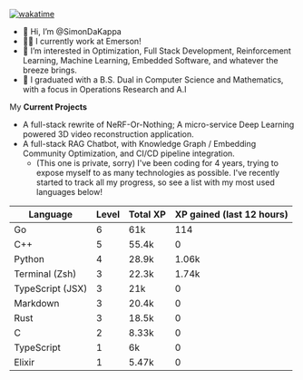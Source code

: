 
[![wakatime](https://wakatime.com/badge/user/50e6c678-94a9-4739-af51-360aeb113c51.svg)](https://wakatime.com/@50e6c678-94a9-4739-af51-360aeb113c51)

- 👋 Hi, I’m @SimonDaKappa
- 🧑‍💼 I currently work at Emerson!
- 👀 I’m interested in Optimization, Full Stack Development, Reinforcement Learning, Machine Learning, Embedded Software, and whatever the breeze brings.
- 🌱 I graduated with a B.S. Dual in Computer Science and Mathematics, with a focus in Operations Research and A.I

My **Current Projects** 
- A full-stack rewrite of NeRF-Or-Nothing; A micro-service Deep Learning powered 3D video reconstruction application.
- A full-stack RAG Chatbot, with Knowledge Graph / Embedding Community Optimization, and CI/CD pipeline integration.
  - (This one is private, sorry)
I've been coding for 4 years, trying to expose myself to as many technologies as possible. I've recently started to track all my progress, so see
a list with my most used languages below!

| Language | Level | Total XP | XP gained (last 12 hours) |
| --- | --- | --- | --- |
| Go | 6 | 61k | 114 |
| C++ | 5 | 55.4k | 0 |
| Python | 4 | 28.9k | 1.06k |
| Terminal (Zsh) | 3 | 22.3k | 1.74k |
| TypeScript (JSX) | 3 | 21k | 0 |
| Markdown | 3 | 20.4k | 0 |
| Rust | 3 | 18.5k | 0 |
| C | 2 | 8.33k | 0 |
| TypeScript | 1 | 6k | 0 |
| Elixir | 1 | 5.47k | 0 |